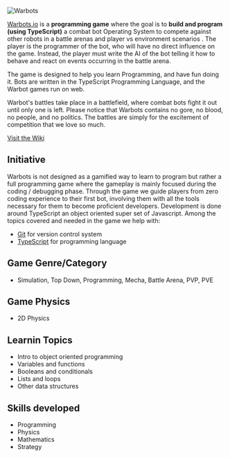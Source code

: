 ![Warbots](https://warbots.io/images/logo.png)

[Warbots.io](https://warbots.io) is a **programming game** where the goal is to **build and program (using TypeScript)** a combat bot Operating System to compete against other robots in a battle arenas and player vs environment scenarios . The player is the programmer of the bot, who will have no direct influence on the game. Instead, the player must write the AI of the bot telling it how to behave and react on events occurring in the battle arena.

The game is designed to help you learn Programming, and have fun doing it. Bots are written in the TypeScript Programming Language, and the Warbot games run on web.

Warbot's battles take place in a battlefield, where combat bots fight it out until only one is left. Please notice that Warbots contains no gore, no blood, no people, and no politics. The battles are simply for the excitement of competition that we love so much.

[Visit the Wiki](https://github.com/gianksp/warbots/wiki)

Initiative
----------

Warbots is not designed as a gamified way to learn to program but rather a full programming game where the gameplay is mainly focused during the coding / debugging phase. Through the game we guide players from zero coding experience to their first bot, involving them with all the tools necessary for them to become proficient developers. Development is done around TypeScript an object oriented super set of Javascript. Among the topics covered and needed in the game we help with:

- [Git](https://github.com) for version control system
- [TypeScript](https://www.typescriptlang.org/) for programming language

Game Genre/Category
-------------------

- Simulation, Top Down, Programming, Mecha, Battle Arena, PVP, PVE

Game Physics
------------

- 2D Physics

Learnin Topics
--------------

- Intro to object oriented programming
- Variables and functions
- Booleans and conditionals
- Lists and loops
- Other data structures

Skills developed
----------------

- Programming
- Physics
- Mathematics
- Strategy
